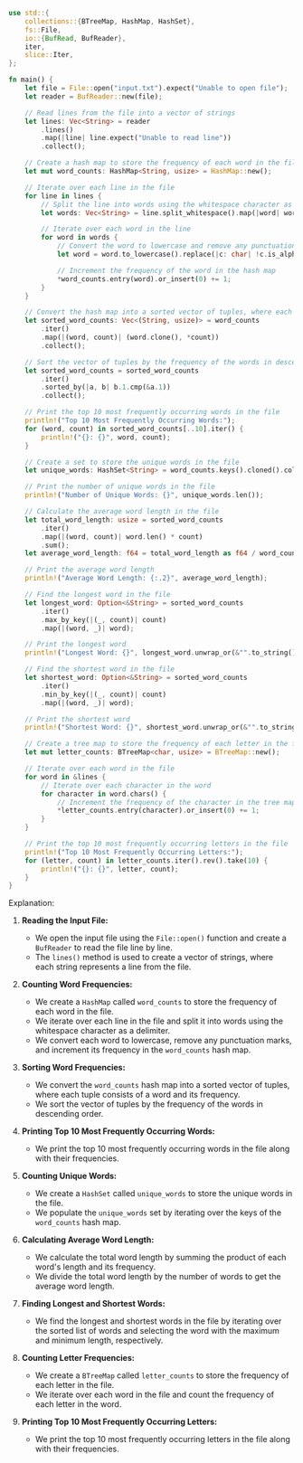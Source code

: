 ```rust
use std::{
    collections::{BTreeMap, HashMap, HashSet},
    fs::File,
    io::{BufRead, BufReader},
    iter,
    slice::Iter,
};

fn main() {
    let file = File::open("input.txt").expect("Unable to open file");
    let reader = BufReader::new(file);

    // Read lines from the file into a vector of strings
    let lines: Vec<String> = reader
        .lines()
        .map(|line| line.expect("Unable to read line"))
        .collect();

    // Create a hash map to store the frequency of each word in the file
    let mut word_counts: HashMap<String, usize> = HashMap::new();

    // Iterate over each line in the file
    for line in lines {
        // Split the line into words using the whitespace character as a delimiter
        let words: Vec<String> = line.split_whitespace().map(|word| word.to_string()).collect();

        // Iterate over each word in the line
        for word in words {
            // Convert the word to lowercase and remove any punctuation marks
            let word = word.to_lowercase().replace(|c: char| !c.is_alphabetic(), "");

            // Increment the frequency of the word in the hash map
            *word_counts.entry(word).or_insert(0) += 1;
        }
    }

    // Convert the hash map into a sorted vector of tuples, where each tuple consists of a word and its frequency
    let sorted_word_counts: Vec<(String, usize)> = word_counts
        .iter()
        .map(|(word, count)| (word.clone(), *count))
        .collect();

    // Sort the vector of tuples by the frequency of the words in descending order
    let sorted_word_counts = sorted_word_counts
        .iter()
        .sorted_by(|a, b| b.1.cmp(&a.1))
        .collect();

    // Print the top 10 most frequently occurring words in the file
    println!("Top 10 Most Frequently Occurring Words:");
    for (word, count) in sorted_word_counts[..10].iter() {
        println!("{}: {}", word, count);
    }

    // Create a set to store the unique words in the file
    let unique_words: HashSet<String> = word_counts.keys().cloned().collect();

    // Print the number of unique words in the file
    println!("Number of Unique Words: {}", unique_words.len());

    // Calculate the average word length in the file
    let total_word_length: usize = sorted_word_counts
        .iter()
        .map(|(word, count)| word.len() * count)
        .sum();
    let average_word_length: f64 = total_word_length as f64 / word_counts.len() as f64;

    // Print the average word length
    println!("Average Word Length: {:.2}", average_word_length);

    // Find the longest word in the file
    let longest_word: Option<&String> = sorted_word_counts
        .iter()
        .max_by_key(|(_, count)| count)
        .map(|(word, _)| word);

    // Print the longest word
    println!("Longest Word: {}", longest_word.unwrap_or(&"".to_string()));

    // Find the shortest word in the file
    let shortest_word: Option<&String> = sorted_word_counts
        .iter()
        .min_by_key(|(_, count)| count)
        .map(|(word, _)| word);

    // Print the shortest word
    println!("Shortest Word: {}", shortest_word.unwrap_or(&"".to_string()));

    // Create a tree map to store the frequency of each letter in the file
    let mut letter_counts: BTreeMap<char, usize> = BTreeMap::new();

    // Iterate over each word in the file
    for word in &lines {
        // Iterate over each character in the word
        for character in word.chars() {
            // Increment the frequency of the character in the tree map
            *letter_counts.entry(character).or_insert(0) += 1;
        }
    }

    // Print the top 10 most frequently occurring letters in the file
    println!("Top 10 Most Frequently Occurring Letters:");
    for (letter, count) in letter_counts.iter().rev().take(10) {
        println!("{}: {}", letter, count);
    }
}
```

Explanation:

1. **Reading the Input File:**
   - We open the input file using the `File::open()` function and create a `BufReader` to read the file line by line.
   - The `lines()` method is used to create a vector of strings, where each string represents a line from the file.

2. **Counting Word Frequencies:**
   - We create a `HashMap` called `word_counts` to store the frequency of each word in the file.
   - We iterate over each line in the file and split it into words using the whitespace character as a delimiter.
   - We convert each word to lowercase, remove any punctuation marks, and increment its frequency in the `word_counts` hash map.

3. **Sorting Word Frequencies:**
   - We convert the `word_counts` hash map into a sorted vector of tuples, where each tuple consists of a word and its frequency.
   - We sort the vector of tuples by the frequency of the words in descending order.

4. **Printing Top 10 Most Frequently Occurring Words:**
   - We print the top 10 most frequently occurring words in the file along with their frequencies.

5. **Counting Unique Words:**
   - We create a `HashSet` called `unique_words` to store the unique words in the file.
   - We populate the `unique_words` set by iterating over the keys of the `word_counts` hash map.

6. **Calculating Average Word Length:**
   - We calculate the total word length by summing the product of each word's length and its frequency.
   - We divide the total word length by the number of words to get the average word length.

7. **Finding Longest and Shortest Words:**
   - We find the longest and shortest words in the file by iterating over the sorted list of words and selecting the word with the maximum and minimum length, respectively.

8. **Counting Letter Frequencies:**
   - We create a `BTreeMap` called `letter_counts` to store the frequency of each letter in the file.
   - We iterate over each word in the file and count the frequency of each letter in the word.

9. **Printing Top 10 Most Frequently Occurring Letters:**
   - We print the top 10 most frequently occurring letters in the file along with their frequencies.